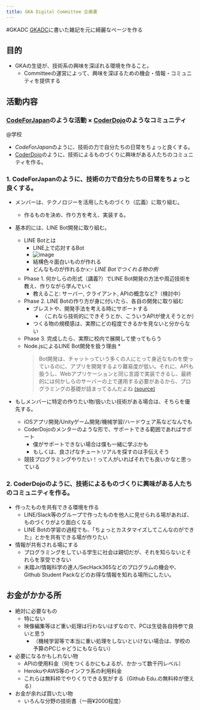 ```yaml
---
title: GKA Digital Committee 企画書
---
```


\#GKADC
[GKADC](GKADC.md)に書いた雑記を元に綺麗なページを作る

## 目的

* GKAの生徒が、技術系の興味を深ぼれる環境を作ること。
  * Committeeの運営によって、興味を深ぼるための機会・情報・コミュニティを提供する

## 活動内容

### [CodeForJapan](https://www.code4japan.org/)のような活動 × [CoderDojo](https://coderdojo.jp)のようなコミュニティ

@学校

* *CodeForJapan*のように、技術の力で自分たちの日常をちょっと良くする。
* [CoderDojo](CoderDojo.md)のように、技術によるものづくりに興味がある人たちのコミュニティを作る。

### 1. CodeForJapanのように、技術の力で自分たちの日常をちょっと良くする。

* メンバーは、テクノロジーを活用したものづくり（広義）に取り組む。
  
  * 作るものを決め、作り方を考え、実装する。
* 基本的には、LINE Bot開発に取り組む。
  
  * LINE Botとは
    * LINE上で応対するBot
    * ![image](https://gyazo.com/1af93364de6edaee625ee246c7c8040a/thumb/1000)
    * 結構色々面白いものが作れる
    * どんなものが作れるか:👉 *LINE Botでつくれる物の例*
  * Phase 1. 何かしらの形式（講義?）でLINE Bot開発の方法や周辺技術を教え、作りながら学んでいく
    * 教えること: サーバー, クライアント, APIの概念など?（検討中）
  * Phase 2. LINE Botの作り方が身に付いたら、各自の開発に取り組む
    * ブレストや、開発手法を考える時にサポートする
      * （これなら技術的にできそうとか、こういうAPIが使えそうとか）
    * つくる物の規模感は、実際にどの程度できるかを見ないと分からない
  * Phase 3. 完成したら、実際に校内で展開して使ってもらう
  * Node.jsによるLINE Bot開発を扱う理由
    * 
       > 
       > Bot開発は、チャットっていう多くの人にとって身近なものを使っているのに、アプリを開発するより難易度が低い。それに、APIも扱うし、Webアプリケーションと同じ言語で実装できるし、最終的には何かしらのサーバーの上で運用する必要があるから、プログラミングの基礎が詰まってるんだよね [(source)](https://engineering.linecorp.com/ja/blog/why-should-programmers-begin-developing-chatbot-codeiq/)

* もしメンバーに特定の作りたい物/扱いたい技術がある場合は、そちらを優先する。
  
  * iOSアプリ開発/Unityゲーム開発/機械学習/ハードウェア系などなんでも
  * CoderDojoのメンターのような形で、サポートできる範囲であればサポート
    * 僕がサポートできない場合は僕も一緒に学ぶかも
    * もしくは、良さげなチュートリアルを探すのは手伝えそう
  * 競技プログラミングやりたい！って人がいればそれでも良いかなと思っている

### 2. CoderDojoのように、技術によるものづくりに興味がある人たちのコミュニティを作る。

* 作ったものを共有できる環境を作る
  * LINE/Slack等のグループで作ったものを他人に見せられる場があれば、ものづくりがより面白くなる
  * LINE Botの学習の過程でも、「ちょっとカスタマイズしてこんなのができた」とかを共有できる場が作りたい
* 情報が共有される場にする
  * プログラミングをしている学生に社会は親切だが、それを知らないとそれらを享受できない
  * 未踏Jr/情報科学の達人/SecHack365などのプログラムの機会や、Github Student Packなどのお得な情報を知れる場所にしたい。

## お金がかかる所

* 絶対に必要なもの
  * 特にない
  * 映像編集等ほど重い処理は行わないはずなので、PCは生徒各自持参で良いと思う
    * （機械学習等で本当に重い処理をしないといけない場合は、学校の予算のPCじゃどうにもならない）
* 必要になるかもしれない物
  * APIの使用料金（何をつくるかにもよるが、かかって数千円レベル）
  * HerokuやAWS等のインフラ系の利用料金
  * これらは無料枠でやりくりできる気がする（Github Edu.の無料枠が使える）
* お金が余れば買いたい物
  * いろんな分野の技術書（一冊¥2000程度）
